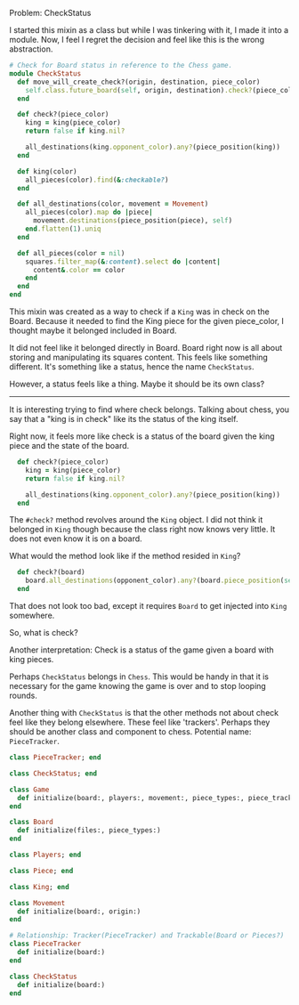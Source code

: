 Problem: CheckStatus

I started this mixin as a class but while I was tinkering with it, I made it into a module. Now, I feel I regret the decision and feel like this is the wrong abstraction.

```Ruby
# Check for Board status in reference to the Chess game.
module CheckStatus
  def move_will_create_check?(origin, destination, piece_color)
    self.class.future_board(self, origin, destination).check?(piece_color)
  end

  def check?(piece_color)
    king = king(piece_color)
    return false if king.nil?

    all_destinations(king.opponent_color).any?(piece_position(king))
  end

  def king(color)
    all_pieces(color).find(&:checkable?)
  end

  def all_destinations(color, movement = Movement)
    all_pieces(color).map do |piece|
      movement.destinations(piece_position(piece), self)
    end.flatten(1).uniq
  end

  def all_pieces(color = nil)
    squares.filter_map(&:content).select do |content|
      content&.color == color
    end
  end
end
```

This mixin was created as a way to check if a `King` was in check on the Board. Because it needed to find the King piece for the given piece_color, I thought maybe it belonged included in Board.

It did not feel like it belonged directly in Board. Board right now is all about storing and manipulating its squares content. This feels like something different. It's something like a status, hence the name `CheckStatus`.

However, a status feels like a thing. Maybe it should be its own class?

---

It is interesting trying to find where check belongs. Talking about chess, you say that a "king is in check" like its the status of the king itself.

Right now, it feels more like check is a status of the board given the king piece and the state of the board.

```Ruby
  def check?(piece_color)
    king = king(piece_color)
    return false if king.nil?

    all_destinations(king.opponent_color).any?(piece_position(king))
  end
```
The `#check?` method revolves around the `King` object. I did not think it belonged in `King` though because the class right now knows very little. It does not even know it is on a board.

What would the method look like if the method resided in `King`?
```Ruby
  def check?(board)
    board.all_destinations(opponent_color).any?(board.piece_position(self))
  end
```
That does not look too bad, except it requires `Board` to get injected into `King` somewhere.



So, what is check?

Another interpretation: Check is a status of the game given a board with king pieces.

Perhaps `CheckStatus` belongs in `Chess`. This would be handy in that it is necessary for the game knowing the game is over and to stop looping rounds.


Another thing with `CheckStatus` is that the other methods not about check feel like they belong elsewhere. These feel like 'trackers'. Perhaps they should be another class and component to chess. Potential name: `PieceTracker`.

```Ruby
class PieceTracker; end

class CheckStatus; end

class Game
  def initialize(board:, players:, movement:, piece_types:, piece_tracker:, check_status:)
end

class Board
  def initialize(files:, piece_types:)
end

class Players; end

class Piece; end

class King; end

class Movement
  def initialize(board:, origin:)
end

# Relationship: Tracker(PieceTracker) and Trackable(Board or Pieces?)
class PieceTracker
  def initialize(board:)
end

class CheckStatus
  def initialize(board:)
end

```